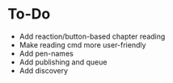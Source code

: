 # To-Do

- Add reaction/button-based chapter reading
- Make reading cmd more user-friendly
- Add pen-names
- Add publishing and queue
- Add discovery
